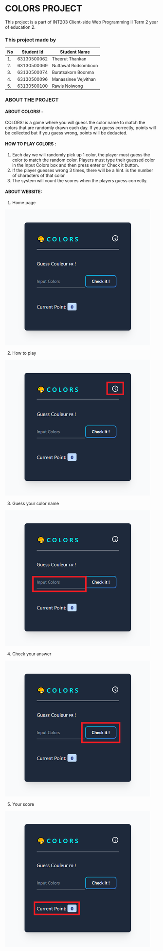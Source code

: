 # COLORS PROJECT 

This project is a part of INT203 Client-side Web Programming II Term 2 year of education 2.

### This project made by

| No  | Student Id  | Student Name         |
| --- | ----------- | ------------------   |
| 1.  | 63130500062 | Theerut Thankan      |
| 2.  | 63130500069 | Nuttawat Rodsomboon  |
| 3.  | 63130500074 | Buratsakorn Boonma   |
| 4.  | 63130500096 | Manassinee Vejvithan |
| 5.  | 63130500100 | Rawis Noiwong        |

### ABOUT THE PROJECT
#### ABOUT COLORS! :
COLORS! is a game where you will guess the color name to match the colors that are randomly drawn each day. If you guess correctly, points will be collected but if you guess wrong, points will be deducted.

#### HOW TO PLAY COLORS :
1. Each day we will randomly pick up 1 color, the player must guess the color to match the random color. Players must type their guessed color in the Input Colors box and then press enter or Check it button.
2. If the player guesses wrong 3 times, there will be a hint. is the number of characters of that color
3. The system will count the scores when the players guess correctly.

#### ABOUT WEBSITE:
1. Home page

![HOME](https://github.com/bewburats/s2-group4/blob/main/images/home.png?raw=true)

2. How to play

![INFO](https://github.com/bewburats/s2-group4/blob/main/images/info.png?raw=true)

3. Guess your color name

![INPUT](https://github.com/bewburats/s2-group4/blob/main/images/input.png?raw=true)

4. Check your answer

![CHECKBOX](https://github.com/bewburats/s2-group4/blob/main/images/checkbox.png?raw=true)

5. Your score

![SCORE](https://github.com/bewburats/s2-group4/blob/main/images/score.png?raw=true)

